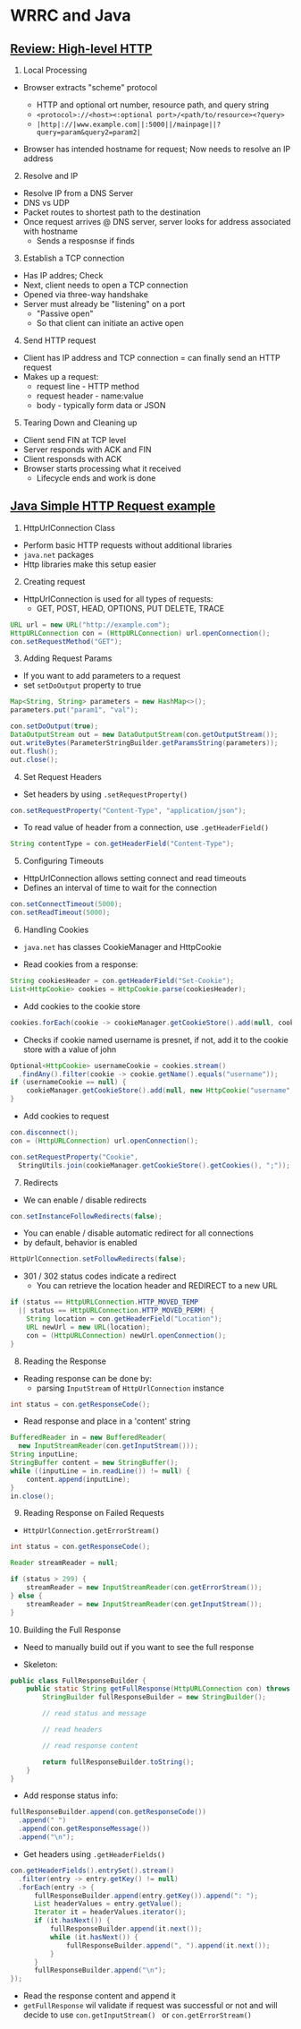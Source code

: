 # WRRC and Java

## [Review: High-level HTTP](https://dev.to/dangolant/things-i-brushed-up-on-this-week-the-http-request-lifecycle-)

1. Local Processing

- Browser extracts "scheme" protocol
  -  HTTP and optional ort number, resource path, and query string
  - `<protocol>://<host><:optional port>/<path/to/resource><?query>`
  - `|http|://|www.example.com||:5000||/mainpage||?query=param&query2=param2|`

- Browser has intended hostname for request; Now needs to resolve an IP address

2. Resolve and IP

- Resolve IP from a DNS Server
- DNS vs UDP
- Packet routes to shortest path to the destination
- Once request arrives @ DNS server, server looks for address associated with hostname
  - Sends a resposnse if finds

3. Establish a TCP connection

- Has IP addres; Check
- Next, client needs to open a TCP connection
- Opened via three-way handshake
- Server must already be "listening" on a port
  - "Passive open"
  - So that client can initiate an active open

4. Send HTTP request

- Client has IP address and TCP connection = can finally send an HTTP request
- Makes up a request:
  - request line - HTTP method
  - request header - name:value
  - body - typically form data or JSON

5. Tearing Down and Cleaning up

- Client send FIN at TCP level
- Server responds with ACK and FIN
- Client responsds with ACK
- Browser starts processing what it received
  - Lifecycle ends and work is done

## [Java Simple HTTP Request example](https://www.baeldung.com/java-http-request)

1. HttpUrlConnection Class

- Perform basic HTTP requests without additional libraries
- `java.net` packages
- Http libraries make this setup easier

2. Creating request

- HttpUrlConnection is used for all types of requests:
  - GET, POST, HEAD, OPTIONS, PUT DELETE, TRACE

```java
URL url = new URL("http://example.com");
HttpURLConnection con = (HttpURLConnection) url.openConnection();
con.setRequestMethod("GET");
```

3. Adding Request Params

- If you want to add parameters to a request
- set `setDoOutput` property to true

```java
Map<String, String> parameters = new HashMap<>();
parameters.put("param1", "val");

con.setDoOutput(true);
DataOutputStream out = new DataOutputStream(con.getOutputStream());
out.writeBytes(ParameterStringBuilder.getParamsString(parameters));
out.flush();
out.close();
```

4. Set Request Headers

- Set headers by using `.setRequestProperty()`

```java
con.setRequestProperty("Content-Type", "application/json");
```

- To read value of header from a connection, use `.getHeaderField()`

```java
String contentType = con.getHeaderField("Content-Type");
```

5. Configuring Timeouts

- HttpUrlConnection allows setting connect and read timeouts
- Defines an interval of time to wait for the connection

```java
con.setConnectTimeout(5000);
con.setReadTimeout(5000);
```

6. Handling Cookies

- `java.net` has classes CookieManager and HttpCookie

- Read cookies from a response:

```java
String cookiesHeader = con.getHeaderField("Set-Cookie");
List<HttpCookie> cookies = HttpCookie.parse(cookiesHeader);
```

- Add cookies to the cookie store

```java
cookies.forEach(cookie -> cookieManager.getCookieStore().add(null, cookie));
```

- Checks if cookie named username is presnet, if not, add it to the cookie store with a value of john

```java
Optional<HttpCookie> usernameCookie = cookies.stream()
  .findAny().filter(cookie -> cookie.getName().equals("username"));
if (usernameCookie == null) {
    cookieManager.getCookieStore().add(null, new HttpCookie("username", "john"));
}
```

- Add cookies to request

```java
con.disconnect();
con = (HttpURLConnection) url.openConnection();

con.setRequestProperty("Cookie", 
  StringUtils.join(cookieManager.getCookieStore().getCookies(), ";"));
```

7. Redirects

- We can enable / disable redirects

```java
con.setInstanceFollowRedirects(false);
```

- You can enable / disable automatic redirect for all connections
- by default, behavior is enabled

```java
HttpUrlConnection.setFollowRedirects(false);
```

- 301 / 302 status codes indicate a redirect
  - You can retrieve the location header and REDIRECT to a new URL

```java
if (status == HttpURLConnection.HTTP_MOVED_TEMP
  || status == HttpURLConnection.HTTP_MOVED_PERM) {
    String location = con.getHeaderField("Location");
    URL newUrl = new URL(location);
    con = (HttpURLConnection) newUrl.openConnection();
}
```

8. Reading the Response

- Reading response can be done by:
  - parsing `InputStream` of `HttpUrlConnection` instance

```java
int status = con.getResponseCode();
```

- Read response and place in a 'content' string

```java
BufferedReader in = new BufferedReader(
  new InputStreamReader(con.getInputStream()));
String inputLine;
StringBuffer content = new StringBuffer();
while ((inputLine = in.readLine()) != null) {
    content.append(inputLine);
}
in.close();
```

9. Reading Response on Failed Requests

- `HttpUrlConnection.getErrorStream()`

```java
int status = con.getResponseCode();

Reader streamReader = null;

if (status > 299) {
    streamReader = new InputStreamReader(con.getErrorStream());
} else {
    streamReader = new InputStreamReader(con.getInputStream());
}

```

10. Building the Full Response

- Need to manually build out if you want to see the full response

- Skeleton:

```java
public class FullResponseBuilder {
    public static String getFullResponse(HttpURLConnection con) throws IOException {
        StringBuilder fullResponseBuilder = new StringBuilder();

        // read status and message

        // read headers

        // read response content

        return fullResponseBuilder.toString();
    }
}
```

- Add response status info:

```java
fullResponseBuilder.append(con.getResponseCode())
  .append(" ")
  .append(con.getResponseMessage())
  .append("\n");
```

- Get headers using `.getHeaderFields()`

```java
con.getHeaderFields().entrySet().stream()
  .filter(entry -> entry.getKey() != null)
  .forEach(entry -> {
      fullResponseBuilder.append(entry.getKey()).append(": ");
      List headerValues = entry.getValue();
      Iterator it = headerValues.iterator();
      if (it.hasNext()) {
          fullResponseBuilder.append(it.next());
          while (it.hasNext()) {
              fullResponseBuilder.append(", ").append(it.next());
          }
      }
      fullResponseBuilder.append("\n");
});
```

- Read the response content and append it
- `getFullResponse` wil validate if request was successful or not and will decide to use `con.getInputStream() ` or `con.getErrorStream()`
